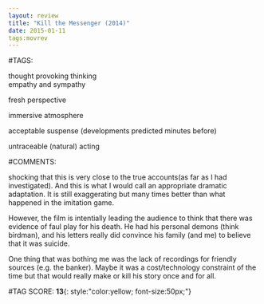 ```yaml
---  
layout: review  
title: "Kill the Messenger (2014)"  
date: 2015-01-11  
tags:movrev  
---  
```

  
#TAGS:  
  
thought provoking thinking  
empathy and sympathy  
  
fresh perspective  
  
immersive atmosphere  
  
acceptable suspense (developments predicted minutes before)  
  
untraceable (natural) acting  
  
#COMMENTS:  
  
shocking that this is very close to the true accounts(as far as I had investigated). And this is what I would call an appropriate dramatic adaptation. It is still exaggerating but many times better than what happened in the imitation game.  
  
However, the film is intentially leading the audience to think that there was evidence of faul play for his death. He had his personal demons (think birdman), and his letters really did convince his family (and me) to believe that it was suicide.  
  
One thing that was bothing me was the lack of recordings for friendly sources (e.g. the banker). Maybe it was a cost/technology constraint of the time but that would really make or kill his story once and for all.  
  
  
  
  
  
#TAG SCORE: **13**{: style:"color:yellow; font-size:50px;"}  
